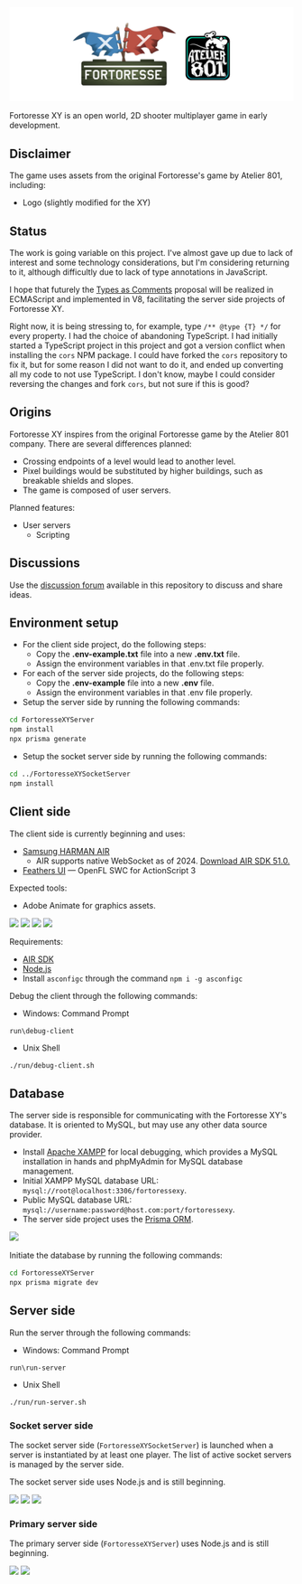 <p align="center">
  <img src="./assets/banner.png">
</p>

Fortoresse XY is an open world, 2D shooter multiplayer game in early development.

## Disclaimer

The game uses assets from the original Fortoresse's game by Atelier 801, including:

* Logo (slightly modified for the XY)

## Status

The work is going variable on this project. I've almost gave up due to lack of interest and some technology considerations, but I'm considering returning to it, although difficultly due to lack of type annotations in JavaScript.

I hope that futurely the [Types as Comments](https://github.com/tc39/proposal-type-annotations) proposal will be realized in ECMAScript and implemented in V8, facilitating the server side projects of Fortoresse XY.

Right now, it is being stressing to, for example, type `/** @type {T} */` for every property. I had the choice of abandoning TypeScript. I had initially started a TypeScript project in this project and got a version conflict when installing the `cors` NPM package. I could have forked the `cors` repository to fix it, but for some reason I did not want to do it, and ended up converting all my code to not use TypeScript. I don't know, maybe I could consider reversing the changes and fork `cors`, but not sure if this is good?

## Origins

Fortoresse XY inspires from the original Fortoresse game by the Atelier 801 company. There are several differences planned:

* Crossing endpoints of a level would lead to another level.
* Pixel buildings would be substituted by higher buildings, such as breakable shields and slopes.
* The game is composed of user servers.

Planned features:

* User servers
  * Scripting

## Discussions

Use the [discussion forum](https://github.com/hydroper/fortoresseXY/discussions) available in this repository to discuss and share ideas.

## Environment setup

* For the client side project, do the following steps:
  * Copy the **.env-example.txt** file into a new **.env.txt** file.
  * Assign the environment variables in that .env.txt file properly.
* For each of the server side projects, do the following steps:
  * Copy the **.env-example** file into a new **.env** file.
  * Assign the environment variables in that .env file properly.
* Setup the server side by running the following commands:

```sh
cd FortoresseXYServer
npm install
npx prisma generate
```

* Setup the socket server side by running the following commands:

```sh
cd ../FortoresseXYSocketServer
npm install
```

## Client side

The client side is currently beginning and uses:

* [Samsung HARMAN AIR](https://airsdk.dev)
  * AIR supports native WebSocket as of 2024. [Download AIR SDK 51.0.](https://airsdk.harman.com/download/51.0.0.2)
* [Feathers UI](https://feathersui.com) — OpenFL SWC for ActionScript 3

Expected tools:

* Adobe Animate for graphics assets.

[![](https://img.shields.io/badge/AIR-gray)](https://airsdk.dev)
[![](https://img.shields.io/badge/Feathers%20UI-gray)](https://feathersui.com)
[![](https://img.shields.io/badge/Agera-gray)](https://hydroper.gitbook.io/agera-air)
[![](https://img.shields.io/badge/com.eclecticdesignstudio.motion-gray)](https://github.com/agera-air/com.eclecticdesignstudio.motion)

<!--

Client side reconsiderations:

* No use of Apache Flex or Apache Royale, given that both are not priorized over the Feathers UI project by Josh Tynjala. The reason is that Josh builds a SWC for every Feathers UI release, which is compatible with AIR applications written in ActionScript 3.
* If the project were to use Apache Flex, then the AIR SDK overlay would be overlaid into the Apache Flex SDK.

[![](https://img.shields.io/badge/Flex-gray)](https://flex.apache.org)
[![](https://img.shields.io/badge/Using%20Flex-gray)](https://help.adobe.com/archive/en_US/flex/using/flex_4.6_help.pdf)
[![](https://img.shields.io/badge/Flex%20Tricks-gray)](https://gist.github.com/hydroper/8b70e8877b1bb7360528d6c5eae50d08)

-->

Requirements:

* [AIR SDK](https://airsdk.dev/docs/basics/getting-started)
* [Node.js](https://nodejs.org)
* Install `asconfigc` through the command `npm i -g asconfigc`

Debug the client through the following commands:

* Windows: Command Prompt

```batch
run\debug-client
```

* Unix Shell

```bash
./run/debug-client.sh
```

## Database

The server side is responsible for communicating with the Fortoresse XY's database. It is oriented to MySQL, but may use any other data source provider.

* Install [Apache XAMPP](https://www.apachefriends.org) for local debugging, which provides a MySQL installation in hands and phpMyAdmin for MySQL database management.
* Initial XAMPP MySQL database URL: `mysql://root@localhost:3306/fortoressexy`.
* Public MySQL database URL: `mysql://username:password@host.com:port/fortoressexy`.
* The server side project uses the [Prisma ORM](https://www.prisma.io/docs/orm).

[![](https://img.shields.io/badge/Prisma-gray)](https://www.prisma.io/docs/orm)

Initiate the database by running the following commands:

```sh
cd FortoresseXYServer
npx prisma migrate dev
```

## Server side

Run the server through the following commands:

* Windows: Command Prompt

```batch
run\run-server
```

* Unix Shell

```bash
./run/run-server.sh
```

### Socket server side

The socket server side (`FortoresseXYSocketServer`) is launched when a server is instantiated by at least one player. The list of active socket servers is managed by the server side.

The socket server side uses Node.js and is still beginning.

[![](https://img.shields.io/badge/JSDoc-gray)](https://jsdoc.app)
[![](https://img.shields.io/badge/Matter%20Physics-gray)](https://brm.io/matter-js)
[![](https://img.shields.io/badge/WebSocket-gray)](https://www.npmjs.com/package/ws)

### Primary server side

The primary server side (`FortoresseXYServer`) uses Node.js and is still beginning.

[![](https://img.shields.io/badge/JSDoc-gray)](https://jsdoc.app)
[![](https://img.shields.io/badge/Prisma-gray)](https://www.prisma.io/docs/orm)
